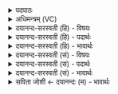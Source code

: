 <details><summary>पदपाठः</summary>

वा॒युः। अ॒ग्रे॒गाऽइत्य॑ग्रे॒ऽगाः। य॒ज्ञ॒प्रीरिति॑ यज्ञ॒ऽप्रीः। सा॒कम्। ग॒न्। मन॑सा। य॒ज्ञम्। शि॒वः। नि॒युद्भि॒रिति॑ नि॒युत्ऽभिः॑। शि॒वाभिः॑। ३१।
</details>

<details><summary>अधिमन्त्रम् (VC)</summary>

- वायुर्देवता
- अजमीढ ऋषिः
- गायत्री
- षड्जः
</details>

<details><summary>दयानन्द-सरस्वती (हि) - विषयः</summary>

अब विद्वानों को क्या करना चाहिये, इस विषय को अगले मन्त्र में कहा है ॥
</details>

<details><summary>दयानन्द-सरस्वती (हि) - पदार्थः</summary>

पदार्थान्वयभाषाः -  हे विद्वन् ! जैसे (वायुः) पवन (नियुद्भिः) निश्चित (शिवाभिः) मङ्गलकारक क्रियाओं से (यज्ञम्) यज्ञ को (गन्) प्राप्त होता है, वैसे (शिवः) मङ्गलस्वरूप (अग्रेगाः) अग्रगामी (यज्ञप्रीः) यज्ञ को पूर्ण करने हारे हुए आप (मनसा) मन की वृत्ति के (साकम्) साथ यज्ञ को प्राप्त हूजिये ॥३१ ॥
</details>

<details><summary>दयानन्द-सरस्वती (हि) - भावार्थः</summary>

भावार्थभाषाः -  इस मन्त्र में वाचकलुप्तोपमालङ्कार है। इस मन्त्र में (आ, याहि) इस पद की अनुवृत्ति पूर्व मन्त्र से आती है। जैसे वायु अनेक पदार्थों के साथ जाता-आता है, वैसे विद्वान् लोग धर्मयुक्त कर्मों को विज्ञान से प्राप्त होवें ॥३१ ॥
</details>

<details><summary>दयानन्द-सरस्वती (सं) - विषयः</summary>

अथ विद्वद्भिः किं कार्यमित्याह ॥
</details>

<details><summary>दयानन्द-सरस्वती (सं) - पदार्थः</summary>

पदार्थान्वयभाषाः -  हे विद्वन् ! यथा वायुर्नियुद्भिः शिवाभिर्यज्ञं गन् तथा शिवोऽग्रेगा यज्ञप्रीः संस्त्वं मनसा साकं यज्ञमायाहि ॥३१ ॥
</details>

<details><summary>दयानन्द-सरस्वती (सं) - भावार्थः</summary>

भावार्थभाषाः -  अत्र वाचकलुप्तोपमालङ्कारः। अत्रायाहीति पदं पूर्वमन्त्रादनुवर्त्तते। यथा वायुरनेकैः पदार्थैस्सह गच्छत्यागच्छति तथा विद्वांसो धर्म्याणि कर्माणि विज्ञानेन प्राप्नुवन्तु ॥३१ ॥
</details>

<details><summary>सविता जोशी ← दयानन्दः (म) - भावार्थः</summary>

भावार्थभाषाः -  या मंत्रात वाचकलुप्तोपमालंकार आहे. या मंत्रात (आ याहि) या पदाची अनुवृत्ती पूर्वीच्या मंत्रातून झालेली आहे. जसा वायूचा अनेक पदार्थांबरोबर संयोग व वियोग होतो तसे विद्वान लोकांनी विज्ञानाच्या साह्याने धर्मयुक्त कर्म करावे.
</details>